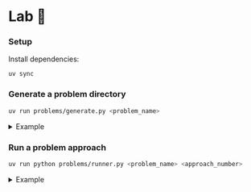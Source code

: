 # Lab 🧪


### Setup

Install dependencies:
```
uv sync
```

### Generate a problem directory

```bash
uv run problems/generate.py <problem_name>
```

<details>
    <summary>Example</summary>

```bash
uv run python problems/generate.py merge-sorted-array
```
</details>

### Run a problem approach

```bash
uv run python problems/runner.py <problem_name> <approach_number>
```

<details>
    <summary>Example</summary>

```bash
uv run python problems/runner.py merge-sorted-array 3
```
</details>
